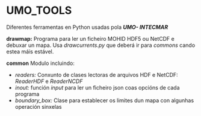 # UMO_TOOLS

Diferentes ferramentas en Python usadas pola ***UMO- INTECMAR***

**drawmap:** Programa para ler un ficheiro MOHID HDF5 ou NetCDF e
debuxar un mapa. Usa *drawcurrents.py* que deberá ir para *commons* 
cando estea máis estável.

**common** Modulo incluindo:

* *readers:* Conxunto de clases lectoras de arquivos HDF e NetCDF: 
*ReaderHDF* e *ReaderNCDF*
* *inout:* función *input* para ler un ficheiro json coas opcións
de cada programa
* *boundary_box:* Clase para establecer os limites dun mapa con
algunhas operación sinxelas